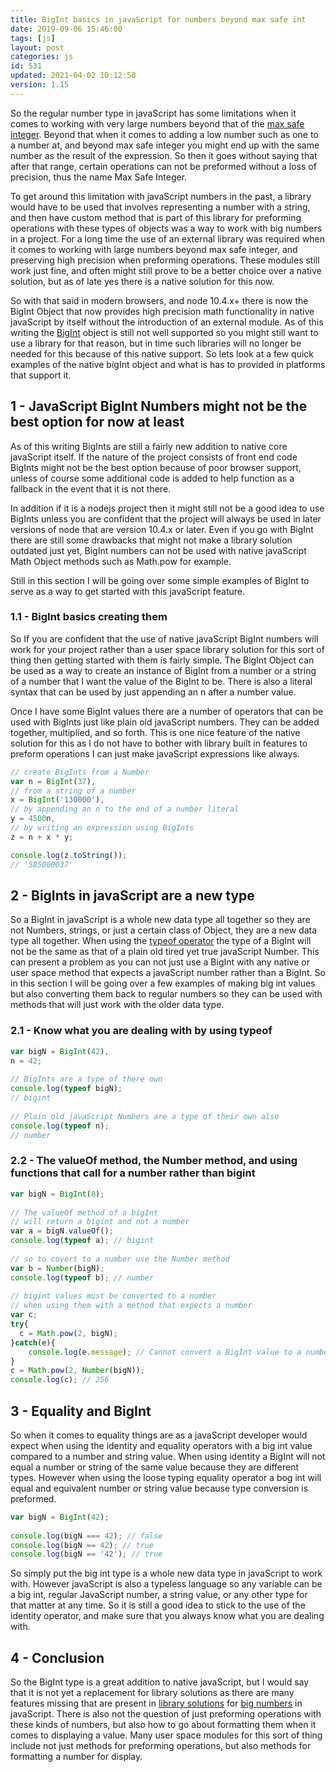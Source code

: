 ```yaml
---
title: BigInt basics in javaScript for numbers beyond max safe int
date: 2019-09-06 15:46:00
tags: [js]
layout: post
categories: js
id: 531
updated: 2021-04-02 10:12:50
version: 1.15
---
```


So the regular number type in javaScript has some limitations when it comes to working with very large numbers beyond that of the [max safe integer](https://developer.mozilla.org/en-US/docs/Web/JavaScript/Reference/Global_Objects/Number/MAX_SAFE_INTEGER). Beyond that when it comes to adding a low number such as one to a number at, and beyond max safe integer you might end up with the same number as the result of the expression. So then it goes without saying that after that range, certain operations can not be preformed without a loss of precision, thus the name Max Safe Integer.

To get around this limitation with javaScript numbers in the past, a library would have to be used that involves representing a number with a string, and then have custom method that is part of this library for preforming operations with these types of objects was a way to work with big numbers in a project. For a long time the use of an external library was required when it comes to working with large numbers beyond max safe integer, and preserving high precision when preforming operations. These modules still work just fine, and often might still prove to be a better choice over a native solution, but as of late yes there is a native solution for this now.

So with that said in modern browsers, and node 10.4.x+ there is now the BigInt Object that now provides high precision math functionality in native javaScript by itself without the introduction of an external module. As of this writing the [BigInt](https://developer.mozilla.org/en-US/docs/Web/JavaScript/Reference/Global_Objects/BigInt) object is still not well supported so you might still want to use a library for that reason, but in time such libraries will no longer be needed for this because of this native support. So lets look at a few quick examples of the native bigInt object and what is has to provided in platforms that support it.

<!-- more -->

## 1 - JavaScript BigInt Numbers might not be the best option for now at least

As of this writing BigInts are still a fairly new addition to native core javaScript itself. If the nature of the project consists of front end code BigInts might not be the best option because of poor browser support, unless of course some additional code is added to help function as a fallback in the event that it is not there. 

In addition if it is a nodejs project then it might still not be a good idea to use BigInts unless you are confident that the project will always be used in later versions of node that are version 10.4.x or later. Even if you go with BigInt there are still some drawbacks that might not make a library solution outdated just yet, BigInt numbers can not be used with native javaScript Math Object methods such as Math.pow for example.

Still in this section I will be going over some simple examples of BigInt to serve as a way to get started with this javaScript feature.

### 1.1 - BigInt basics creating them

So If you are confident that the use of native javaScript BigInt numbers will work for your project rather than a user space library solution for this sort of thing then getting started with them is fairly simple. The BigInt Object can be used as a way to create an instance of BigInt from a number or a string of a number that I want the value of the BigInt to be. There is also a literal syntax that can be used by just appending an n after a number value.

Once I have some BigInt values there are a number of operators that can be used with BigInts just like plain old javaScript numbers. They can be added together, multiplied, and so forth. This is one nice feature of the native solution for this as I do not have to bother with library built in features to preform operations I can just make javaScript expressions like always.

```js
// create BigInts from a Number
var n = BigInt(37),
// from a string of a number
x = BigInt('130000'),
// by appending an n to the end of a number literal
y = 4500n,
// by writing an expression using BigInts
z = n + x * y;

console.log(z.toString());
// '585000037'
```


## 2 - BigInts in javaScript are a new type

So a BigInt in javaScript is a whole new data type all together so they are not Numbers, strings, or just a certain class of Object, they are a new data type all together. When using the [typeof operator](/2019/02/15/js-javascript-typeof/) the type of a BigInt will not be the same as that of a plain old tired yet true javaScript Number. This can present a problem as you can not just use a BigInt with any native or user space method that expects a javaScript number rather than a BigInt. So in this section I will be going over a few examples of making big int values but also converting them back to regular numbers so they can be used with methods that will just work with the older data type.

### 2.1 - Know what you are dealing with by using typeof

```js
var bigN = BigInt(42),
n = 42;
 
// BigInts are a type of there own
console.log(typeof bigN);
// bigint
 
// Plain old javaScript Numbers are a type of their own also
console.log(typeof n);
// number
```

### 2.2 - The valueOf method, the Number method, and using functions that call for a number rather than bigint

```js
var bigN = BigInt(8);
 
// The valueOf method of a bigInt
// will return a bigint and not a number
var a = bigN.valueOf();
console.log(typeof a); // bigint
 
// so to covert to a number use the Number method
var b = Number(bigN);
console.log(typeof b); // number
 
// bigint values must be converted to a number
// when using them with a method that expects a number
var c;
try{
  c = Math.pow(2, bigN);
}catch(e){
    console.log(e.message); // Cannot convert a BigInt value to a number
}
c = Math.pow(2, Number(bigN));
console.log(c); // 256
```

## 3 - Equality and BigInt

So when it comes to equality things are as a javaScript developer would expect when using the identity and equality operators with a big int value compared to a number and string value. When using identity a BigInt will not equal a number or string of the same value because they are different types. However when using the loose typing equality operator a bog int will equal and equivalent number or string value because type conversion is preformed.

```js
var bigN = BigInt(42);
 
console.log(bigN === 42); // false
console.log(bigN == 42); // true
console.log(bigN == '42'); // true
```

So simply put the big int type is a whole new data type in javaScript to work with. However javaScript is also a typeless language so any variable can be a big int, regular JavaScript number, a string value, or any other type for that matter at any time. So it is still a good idea to stick to the use of the identity operator, and make sure that you always know what you are dealing with.

## 4 - Conclusion

So the BigInt type is a great addition to native javaScript, but I would say that it is not yet a replacement for library solutions as there are many features missing that are present in [library solutions](/2017/05/29/nodejs-big-integer/) for [big numbers](http://www.thealmightyguru.com/Pointless/BigNumbers.html) in javaScript. There is also not the question of just preforming operations with these kinds of numbers, but also how to go about formatting them when it comes to displaying a value. Many user space modules for this sort of thing include not just methods for preforming operations, but also methods for formatting a number for display.
